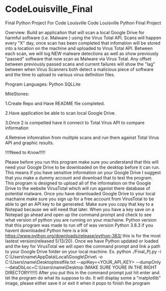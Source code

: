 # CodeLouisville_Final
Final Python Project For Code Louisville 
Code Louisville Python Final Project

Overview: Build an application that will scan a local Google Drive for harmful software (i.e. Malware ) using the Virus Total API. Scans will happen every "X" day, once scan has been completed that infomation will be stored into a location on the machine and uploaded to Virus Total API. Between each scan, we will log NEW malware detections as well as show previously "passed" software that now scan as Malware via Virus Total. Any offset between previously passed scans and current failures will show the "lag" between when Virus Scanners both detect a malicious piece of software and the time to upload to various virus definition files.

Program Languages: Python SQLLite

MileStones:

1.Create Repo and Have README flie completed.

2.Have application be able to scan local Google Drive.

3.Once 2 is compelted have it connect to Total Virus API to compare information

4.Retreive infomration from mulitple scans and run them against Total Virus API and graphic results.

!!!!Need to Know!!!!!

Please before you run this program make sure you understand that this will need your Google Drive to be downloaded on the desktop before it can run. This means if you have sensitive information on your Google Drive I suggest that you make a dummy account and download that to test the program. This program is designed to upload all of the information on the Google Drive to the website VirusTotal which will run aganist there database of potential malware.
Once you have downloaded Google Drive to your local machaine make sure you sign up for a free account from VirusTotal to be able to get an API key to be generated. Make sure you copy that key to a Notepad because we will need that later.
When you have a key save on a Notepad go ahead and open up the command prompt and check to see what version of python you are running on your machaine. Python version that this program was made to run off of was version Python 3.8.3 if you havent downloaded Python here is a link https://www.python.org/downloads/release/python-383/ this is for the most lastest version(released 5/13/20).
Once we have Python updated or loaded and the key for VirusTotal we will open the command prompt and link a path to your Google Drive folder on your local machine.
Ex. python ./Final_Pj.py -i C:\Users\name\AppData\Local\Google\Drive\ -o C:\Users\name\Desktop\testfile.txt --apiKey=<YOUR_API_KEY> --dumpOnly --dataDbLoc=C:\Users\name\Desktop (MAKE SURE YOURE IN THE RIGHT DIRECTORY!!!!!) After you put this in the command prompt just hit enter and let the program do what its suppose to do. It will display some a "matplotlib" image, please either save it or exit it when it pops to finish the program
